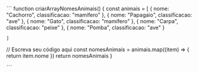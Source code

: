 ˋˋˋ
function criarArrayNomesAnimais() {
    const animais = [
      { nome: "Cachorro", classificacao: "mamífero" },
      { nome: "Papagaio", classificacao: "ave" },
      { nome: "Gato", classificacao: "mamífero" },
      { nome: "Carpa", classificacao: "peixe" },
      { nome: "Pomba", classificacao: "ave" }

    ]

 // Escreva seu código aqui
    const nomesAnimais = animais.map((item) => {
        return item.nome
    })
    return nomesAnimais
}

ˋˋˋ